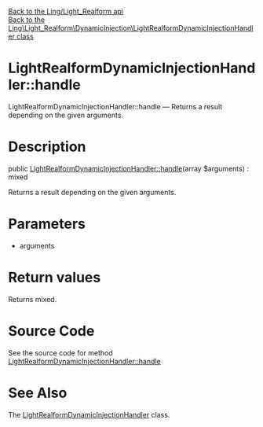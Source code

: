 [Back to the Ling/Light_Realform api](https://github.com/lingtalfi/Light_Realform/blob/master/doc/api/Ling/Light_Realform.md)<br>
[Back to the Ling\Light_Realform\DynamicInjection\LightRealformDynamicInjectionHandler class](https://github.com/lingtalfi/Light_Realform/blob/master/doc/api/Ling/Light_Realform/DynamicInjection/LightRealformDynamicInjectionHandler.md)


LightRealformDynamicInjectionHandler::handle
================



LightRealformDynamicInjectionHandler::handle — Returns a result depending on the given arguments.




Description
================


public [LightRealformDynamicInjectionHandler::handle](https://github.com/lingtalfi/Light_Realform/blob/master/doc/api/Ling/Light_Realform/DynamicInjection/LightRealformDynamicInjectionHandler/handle.md)(array $arguments) : mixed




Returns a result depending on the given arguments.




Parameters
================


- arguments

    


Return values
================

Returns mixed.








Source Code
===========
See the source code for method [LightRealformDynamicInjectionHandler::handle](https://github.com/lingtalfi/Light_Realform/blob/master/DynamicInjection/LightRealformDynamicInjectionHandler.php#L21-L57)


See Also
================

The [LightRealformDynamicInjectionHandler](https://github.com/lingtalfi/Light_Realform/blob/master/doc/api/Ling/Light_Realform/DynamicInjection/LightRealformDynamicInjectionHandler.md) class.



